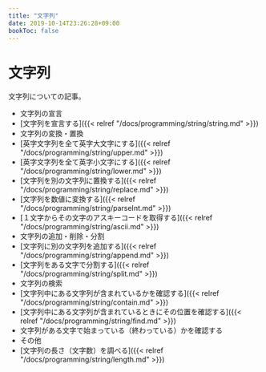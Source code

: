 ```yaml
---
title: "文字列"
date: 2019-10-14T23:26:28+09:00
bookToc: false
---
```


# 文字列

文字列についての記事。

- 文字列の宣言
 - [文字列を宣言する]({{< relref "/docs/programming/string/string.md" >}})
- 文字列の変換・置換
 - [英字文字列を全て英字大文字にする]({{< relref "/docs/programming/string/upper.md" >}})
 - [英字文字列を全て英字小文字にする]({{< relref "/docs/programming/string/lower.md" >}}) 
 - [文字列を別の文字列に置換する]({{< relref "/docs/programming/string/replace.md" >}}) 
 - [文字列を数値に変換する]({{< relref "/docs/programming/string/parseInt.md" >}})
 - [１文字からその文字のアスキーコードを取得する]({{< relref "/docs/programming/string/ascii.md" >}}) 
- 文字列の追加・削除・分割
 - [文字列に別の文字列を追加する]({{< relref "/docs/programming/string/append.md" >}}) 
 - [文字列をある文字で分割する]({{< relref "/docs/programming/string/split.md" >}})
- 文字列の検索
 - [文字列中にある文字列が含まれているかを確認する]({{< relref "/docs/programming/string/contain.md" >}}) 
 - [文字列中にある文字列が含まれているときにその位置を確認する]({{< relref "/docs/programming/string/find.md" >}}) 
 - 文字列がある文字で始まっている（終わっている）かを確認する
- その他
 - [文字列の長さ（文字数）を調べる]({{< relref "/docs/programming/string/length.md" >}}) 
